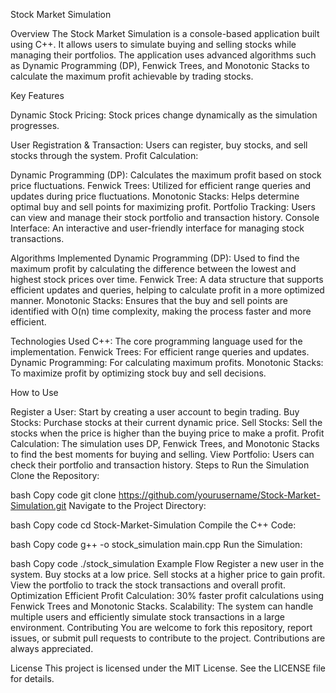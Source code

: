 Stock Market Simulation

Overview
The Stock Market Simulation is a console-based application built using C++. It allows users to simulate buying and selling stocks while managing their portfolios. The application uses advanced algorithms such as Dynamic Programming (DP), Fenwick Trees, and Monotonic Stacks to calculate the maximum profit achievable by trading stocks.

Key Features

Dynamic Stock Pricing: Stock prices change dynamically as the simulation progresses.

User Registration & Transaction: Users can register, buy stocks, and sell stocks through the system.
Profit Calculation:

Dynamic Programming (DP): Calculates the maximum profit based on stock price fluctuations.
Fenwick Trees: Utilized for efficient range queries and updates during price fluctuations.
Monotonic Stacks: Helps determine optimal buy and sell points for maximizing profit.
Portfolio Tracking: Users can view and manage their stock portfolio and transaction history.
Console Interface: An interactive and user-friendly interface for managing stock transactions.

Algorithms Implemented
Dynamic Programming (DP): Used to find the maximum profit by calculating the difference between the lowest and highest stock prices over time.
Fenwick Tree: A data structure that supports efficient updates and queries, helping to calculate profit in a more optimized manner.
Monotonic Stacks: Ensures that the buy and sell points are identified with O(n) time complexity, making the process faster and more efficient.

Technologies Used
C++: The core programming language used for the implementation.
Fenwick Trees: For efficient range queries and updates.
Dynamic Programming: For calculating maximum profits.
Monotonic Stacks: To maximize profit by optimizing stock buy and sell decisions.

How to Use

Register a User: Start by creating a user account to begin trading.
Buy Stocks: Purchase stocks at their current dynamic price.
Sell Stocks: Sell the stocks when the price is higher than the buying price to make a profit.
Profit Calculation: The simulation uses DP, Fenwick Trees, and Monotonic Stacks to find the best moments for buying and selling.
View Portfolio: Users can check their portfolio and transaction history.
Steps to Run the Simulation
Clone the Repository:

bash
Copy code
git clone https://github.com/yourusername/Stock-Market-Simulation.git
Navigate to the Project Directory:

bash
Copy code
cd Stock-Market-Simulation
Compile the C++ Code:

bash
Copy code
g++ -o stock_simulation main.cpp
Run the Simulation:

bash
Copy code
./stock_simulation
Example Flow
Register a new user in the system.
Buy stocks at a low price.
Sell stocks at a higher price to gain profit.
View the portfolio to track the stock transactions and overall profit.
Optimization
Efficient Profit Calculation: 30% faster profit calculations using Fenwick Trees and Monotonic Stacks.
Scalability: The system can handle multiple users and efficiently simulate stock transactions in a large environment.
Contributing
You are welcome to fork this repository, report issues, or submit pull requests to contribute to the project. Contributions are always appreciated.

License
This project is licensed under the MIT License. See the LICENSE file for details.

